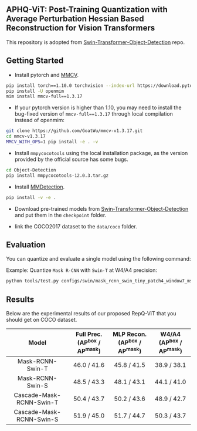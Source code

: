 ## APHQ-ViT: Post-Training Quantization with Average Perturbation Hessian Based Reconstruction for Vision Transformers

This repository is adopted from [Swin-Transformer-Object-Detection](https://github.com/SwinTransformer/Swin-Transformer-Object-Detection) repo.

## Getting Started

- Install pytorch and [MMCV](https://github.com/open-mmlab/mmcv).

```bash
pip install torch==1.10.0 torchvision --index-url https://download.pytorch.org/whl/cu113
pip install -U openmim
mim install mmcv-full==1.3.17
```

- If your pytorch version is higher than 1.10, you may need to install the bug-fixed version of `mmcv-full==1.3.17` through local compilation instead of openmim:

```bash
git clone https://github.com/GoatWu/mmcv-v1.3.17.git
cd mmcv-v1.3.17
MMCV_WITH_OPS=1 pip install -e . -v
```

- Install `mmpycocotools` using the local installation package, as the version provided by the official source has some bugs.

```bash
cd Object-Detection
pip install mmpycocotools-12.0.3.tar.gz
```

- Install [MMDetection](https://github.com/open-mmlab/mmdetection).

```bash
pip install -v -e .
```

- Download pre-trained models from [Swin-Transformer-Object-Detection](https://github.com/SwinTransformer/Swin-Transformer-Object-Detection) and put them in the `checkpoint` folder.

- link the COCO2017 dataset to the `data/coco` folder.

## Evaluation

You can quantize and evaluate a single model using the following command:

Example: Quantize `Mask R-CNN` with `Swin-T` at W4/A4 precision:

```bash
python tools/test.py configs/swin/mask_rcnn_swin_tiny_patch4_window7_mstrain_480-800_adamw_3x_coco.py checkpoint/mask_rcnn_swin_tiny_patch4_window7.pth --eval bbox segm --quant-config ./tools/quant_configs/4bit.py
```

## Results

Below are the experimental results of our proposed RepQ-ViT that you should get on COCO dataset.

| Model                    | Full Prec.<br>(AP<sup>box</sup> / AP<sup>mask</sup>) | MLP Recon.<br>(AP<sup>box</sup> / AP<sup>mask</sup>) | W4/A4<br>(AP<sup>box</sup> / AP<sup>mask</sup>) |
|:------------------------:|:-----------:|:-----------:|:-----------:|
| Mask-RCNN-Swin-T         | 46.0 / 41.6 | 45.8 / 41.5 | 38.9 / 38.1 |
| Mask-RCNN-Swin-S         | 48.5 / 43.3 | 48.1 / 43.1 | 44.1 / 41.0 |
| Cascade-Mask-RCNN-Swin-T | 50.4 / 43.7 | 50.2 / 43.6 | 48.9 / 42.7 |
| Cascade-Mask-RCNN-Swin-S | 51.9 / 45.0 | 51.7 / 44.7 | 50.3 / 43.7 |
